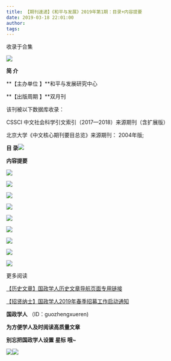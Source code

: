```yaml
---
title: 【期刊速递】《和平与发展》2019年第1期：目录+内容提要
date: 2019-03-18 22:01:00
author: 
tags: 
---
```



收录于合集

![](/images/3304/2.gif)

  

**简 介**

 **【主办单位 】**和平与发展研究中心

 **【出版周期 】**双月刊

该刊被以下数据库收录：

CSSCI 中文社会科学引文索引（2017—2018）来源期刊（含扩展版）

北京大学《中文核心期刊要目总览》来源期刊： 2004年版;

 **目 录**![](/images/3304/3.png)

 **内容提要**

![](/images/3304/4.jpeg)

![](/images/3304/5.png)

![](/images/3304/6.png)

![](/images/3304/7.png)

![](/images/3304/8.png)

![](/images/3304/9.png)

![](/images/3304/10.png)

![](/images/3304/11.png)

![](/images/3304/12.png)

  

  

更多阅读

[【历史文章】国政学人历史文章导航页面专用链接](http://mp.weixin.qq.com/s?__biz=MzI3MTYzMzE5Mw==&mid=2247487647&idx=4&sn=713bf729dca089516e8f304f88955380&chksm=eb3f8ed9dc4807cf89f3e211dd726289dd92edc62a6a8e19953bf2b366bbeffb59d285e95119&scene=21#wechat_redirect)  

[【招贤纳士】国政学人2019年春季招募工作启动通知](http://mp.weixin.qq.com/s?__biz=MzI3MTYzMzE5Mw==&mid=2247488750&idx=7&sn=46a156fc2c62a99e51f42eb8ee0047f1&chksm=eb3f8aa8dc4803be8d881d4402d82da86fd1a1e0ab9dfc61c39afaed0a43f2fad485697f699e&scene=21#wechat_redirect)  

  

 **国政学人** （ID：guozhengxueren)

  

 **为方便学人及时阅读高质量文章**

 **别忘把国政学人设置** **星标** **哦~**

![](/images/3304/13.gif)![](/images/3304/14.gif)


